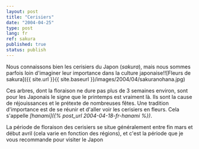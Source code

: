```yaml
---
layout: post
title: "Cerisiers"
date: "2004-04-25"
type: post
lang: fr
ref: sakura
published: true
status: publish
---
```




Nous connaissons bien les cerisiers du Japon (_sakura_), mais nous sommes parfois loin d'imaginer leur importance dans la culture japonaise!![Fleurs de sakura]({{ site.url }}{{ site.baseurl }}/images/2004/04/sakuranohana.jpg)

Ces arbres, dont la floraison ne dure pas plus de 3 semaines environ, sont pour les Japonais le signe que le printemps est vraiment là. Ils sont la cause de réjouissances et le prétexte de nombreuses fêtes. Une tradition d'importance est de se réunir et d'aller voir les cerisiers en fleurs. Cela s'appelle _[hanami]({% post_url 2004-04-18-fr-hanami %})_.

La période de floraison des cerisiers se situe généralement entre fin mars et début avril (cela varie en fonction des régions), et c'est la période que je vous recommande pour visiter le Japon


